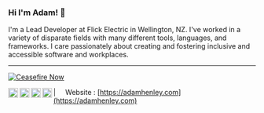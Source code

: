 ### Hi I'm Adam! 👋

I'm a Lead Developer at Flick Electric in Wellington, NZ. I've worked in a variety of disparate fields with many different tools, languages, and frameworks. I care passionately about creating and fostering inclusive and accessible software and workplaces.

----
[![Ceasefire Now](https://badge.techforpalestine.org/default)](https://techforpalestine.org/learn-more)

<a href="https://adamhenley.medium.com/">
  <img align="left" alt="My content on Medium.com" width="20px" src="https://cdn.jsdelivr.net/npm/simple-icons@v3/icons/medium.svg" />
</a>
<a href="https://linkedin.com/in/adam.henley">
  <img align="left" alt="Adam's LinkedIn" width="20px" src="https://cdn.jsdelivr.net/npm/simple-icons@v3/icons/linkedin.svg" />
</a>
<a href="https://codepen.io/adamazing">
  <img align="left" alt="Adam's Codepen" width="20px" src="https://cdn.jsdelivr.net/npm/simple-icons@v3/icons/codepen.svg" />
</a>
<a href="https://twitter.com/adamofgreyskull">
  <img align="left" alt="Adam's Twitter" width="20px" src="https://cdn.jsdelivr.net/npm/simple-icons@v3/icons/twitter.svg" />
</a>

| &nbsp;&nbsp;&nbsp; Website : [https://adamhenley.com](https://adamhenley.com)
